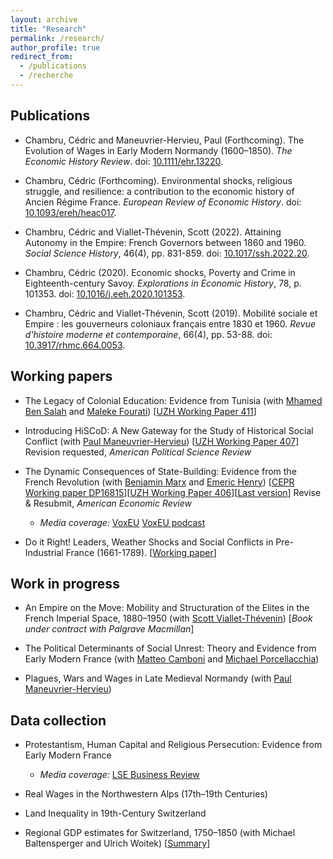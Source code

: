 ```yaml
---
layout: archive
title: "Research"
permalink: /research/
author_profile: true
redirect_from:
  - /publications
  - /recherche
---
```


## Publications

* Chambru, Cédric and Maneuvrier-Hervieu, Paul (Forthcoming). The Evolution of Wages in Early Modern Normandy (1600–1850). *The Economic History Review*.  doi: [10.1111/ehr.13220](https://doi.org/10.1111/ehr.13220).

* Chambru, Cédric (Forthcoming). Environmental shocks, religious struggle, and resilience: a contribution to the economic history of Ancien Régime France. *European Review of Economic History*.  doi: [10.1093/ereh/heac017](https://doi.org/10.1093/ereh/heac017).

* Chambru, Cédric and Viallet-Thévenin, Scott (2022). Attaining Autonomy in the Empire: French Governors between 1860 and 1960. *Social Science History*, 46(4), pp. 831-859. doi: [10.1017/ssh.2022.20](https://doi.org/10.1017/ssh.2022.20).
 
* Chambru, Cédric (2020). Economic shocks, Poverty and Crime in Eighteenth-century Savoy. *Explorations in Economic History*, 78, p. 101353. doi: [10.1016/j.eeh.2020.101353](https://doi.org/10.1016/j.eeh.2020.101353).

* Chambru, Cédric and  Viallet-Thévenin, Scott (2019). Mobilité sociale et Empire : les gouverneurs coloniaux français entre 1830 et 1960. *Revue d'histoire moderne et contemporaine*, 66(4), pp. 53-88. doi: [10.3917/rhmc.664.0053](https://doi.org/10.3917/rhmc.664.0053).

## Working papers  

* The Legacy of Colonial Education: Evidence from Tunisia (with [Mhamed Ben Salah](https://mhamedbensalah.github.io) and [Maleke Fourati](https://sites.google.com/view/malekefourati)) [[UZH Working Paper 411](https://doi.org/10.5167/uzh-218541)]

* Introducing HiSCoD: A New Gateway for the Study of Historical Social Conflict (with [Paul Maneuvrier-Hervieu](https://paulmaneuvrierhervieu.github.io)) [[UZH Working Paper 407](https://doi.org/10.5167/uzh-217109)] Revision requested, *American Political Science Review*

* The Dynamic Consequences of State-Building: Evidence from the French Revolution (with [Benjamin Marx](https://sites.google.com/view/bmarx) and [Emeric Henry](https://sites.google.com/site/emericmlhenry)) [[CEPR Working paper DP16815](https://cepr.org/active/publications/discussion_papers/dp.php?dpno=16815)][[UZH Working Paper 406](https://doi.org/10.5167/uzh-217105)][[Last version](https://drive.google.com/file/d/1Wll4seH5huKJU6ll9ziLA4ixs7BJzSG8/view)] Revise & Resubmit, *American Economic Review*
 
   - *Media coverage:* [VoxEU](https://voxeu.org/article/building-state-one-step-time) [VoxEU podcast](https://voxeu.org/vox-talks/french-revolution-state-building)

* Do it Right! Leaders, Weather Shocks and Social Conflicts in Pre-Industrial France (1661-1789). [[Working paper](https://doi.org/10.5167/uzh-186150)]


## Work in progress  

* An Empire on the Move: Mobility and Structuration of the Elites in the French Imperial Space, 1880–1950 (with [Scott Viallet-Thévenin](https://cv.archives-ouvertes.fr/scott-viallet-thevenin)) [*Book under contract with Palgrave Macmillan*]

* The Political Determinants of Social Unrest: Theory and Evidence from Early Modern France (with [Matteo Camboni](https://sites.google.com/u.northwestern.edu/matteocamboni/home) and [Michael Porcellacchia](https://sites.northwestern.edu/mporcellacchia/))

* Plagues, Wars and Wages in Late Medieval Normandy (with [Paul Maneuvrier-Hervieu](https://paulmaneuvrierhervieu.github.io))


## Data collection

* Protestantism, Human Capital and Religious Persecution: Evidence from Early Modern France

    - *Media coverage:* [LSE Business Review](https://blogs.lse.ac.uk/businessreview/2020/10/16/what-consequences-did-religious-intolerance-against-the-huguenots-have-in-france/)

* Real Wages in the Northwestern Alps (17th–19th Centuries)

* Land Inequality in 19th-Century Switzerland

* Regional GDP estimates for Switzerland, 1750–1850 (with Michael Baltensperger and Ulrich Woitek) [[Summary](https://p3.snf.ch/Project-182294)]


